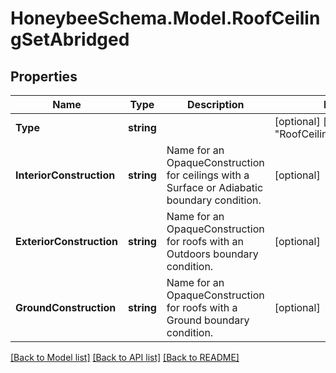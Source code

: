 
# HoneybeeSchema.Model.RoofCeilingSetAbridged

## Properties

Name | Type | Description | Notes
------------ | ------------- | ------------- | -------------
**Type** | **string** |  | [optional] [default to "RoofCeilingSetAbridged"]
**InteriorConstruction** | **string** | Name for an OpaqueConstruction for ceilings with a Surface or Adiabatic boundary condition. | [optional] 
**ExteriorConstruction** | **string** | Name for an OpaqueConstruction for roofs with an Outdoors boundary condition. | [optional] 
**GroundConstruction** | **string** | Name for an OpaqueConstruction for roofs with a Ground boundary condition. | [optional] 

[[Back to Model list]](../README.md#documentation-for-models)
[[Back to API list]](../README.md#documentation-for-api-endpoints)
[[Back to README]](../README.md)

